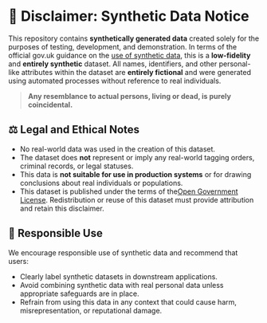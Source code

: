 # 📄 Disclaimer: Synthetic Data Notice

This repository contains **synthetically generated data** created solely for the purposes of testing, development, and demonstration. In terms of the official gov.uk guidance on the [use of synthetic data](https://www.gov.uk/data-ethics-guidance/ethical-considerations-relating-to-the-creation-and-use-of-synthetic-data), this is a **low-fidelity** and **entirely synthetic** dataset. All names, identifiers, and other personal-like attributes within the dataset are **entirely fictional** and were generated using automated processes without reference to real individuals.

> **Any resemblance to actual persons, living or dead, is purely coincidental.**

## ⚖️ Legal and Ethical Notes
- No real-world data was used in the creation of this dataset.
- The dataset does **not** represent or imply any real-world tagging orders, criminal records, or legal statuses.
- This data is **not suitable for use in production systems** or for drawing conclusions about real individuals or populations.
- This dataset is published under the terms of the[Open Government License](https://www.nationalarchives.gov.uk/doc/open-government-licence/version/2/). Redistribution or reuse of this dataset must provide attribution and retain this disclaimer.

## 🔐 Responsible Use
We encourage responsible use of synthetic data and recommend that users:
- Clearly label synthetic datasets in downstream applications.
- Avoid combining synthetic data with real personal data unless appropriate safeguards are in place.
- Refrain from using this data in any context that could cause harm, misrepresentation, or reputational damage.
